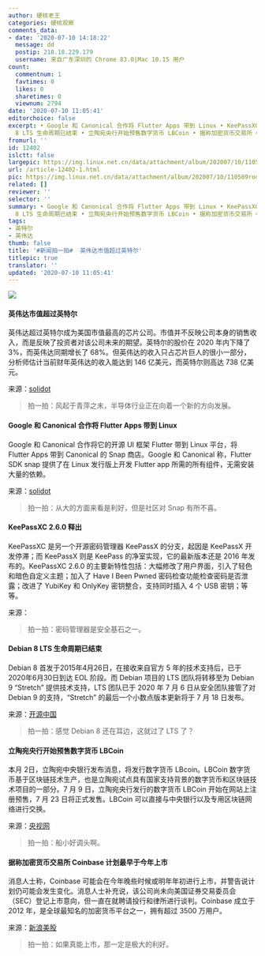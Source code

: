 ```yaml
---
author: 硬核老王
categories: 硬核观察
comments_data:
- date: '2020-07-10 14:18:22'
  message: dd
  postip: 218.18.229.179
  username: 来自广东深圳的 Chrome 83.0|Mac 10.15 用户
count:
  commentnum: 1
  favtimes: 0
  likes: 0
  sharetimes: 0
  viewnum: 2794
date: '2020-07-10 11:05:41'
editorchoice: false
excerpt: • Google 和 Canonical 合作将 Flutter Apps 带到 Linux • KeePassXC 2.6.0 释出 • Debian
  8 LTS 生命周期已结束 • 立陶宛央行开始预售数字货币 LBCoin • 据称加密货币交易所 Coinbase 计划最早于今年上市
fromurl: ''
id: 12402
islctt: false
largepic: https://img.linux.net.cn/data/attachment/album/202007/10/110509roddhnb2so8difdn.jpg
url: /article-12402-1.html
pic: https://img.linux.net.cn/data/attachment/album/202007/10/110509roddhnb2so8difdn.jpg.thumb.jpg
related: []
reviewer: ''
selector: ''
summary: • Google 和 Canonical 合作将 Flutter Apps 带到 Linux • KeePassXC 2.6.0 释出 • Debian
  8 LTS 生命周期已结束 • 立陶宛央行开始预售数字货币 LBCoin • 据称加密货币交易所 Coinbase 计划最早于今年上市
tags:
- 英特尔
- 英伟达
thumb: false
title: '#新闻拍一拍#  英伟达市值超过英特尔'
titlepic: true
translator: ''
updated: '2020-07-10 11:05:41'
---
```


![](/data/attachment/album/202007/10/110509roddhnb2so8difdn.jpg)


#### 英伟达市值超过英特尔


英伟达超过英特尔成为美国市值最高的芯片公司。市值并不反映公司本身的销售收入，而是反映了投资者对该公司未来的期望。英特尔的股价在 2020 年内下降了 3%，而英伟达同期增长了 68%。但英伟达的收入只占芯片巨人的很小一部分，分析师估计当前财年英伟达的收入能达到 146 亿美元，而英特尔则高达 738 亿美元。


来源：[solidot](https://www.solidot.org/story?sid=64900)



> 
> 拍一拍：风起于青萍之末，半导体行业正在向着一个新的方向发展。
> 
> 
> 


#### Google 和 Canonical 合作将 Flutter Apps 带到 Linux


Google 和 Canonical 合作将它的开源 UI 框架 Flutter 带到 Linux 平台，将 Flutter Apps 带到 Canonical 的 Snap 商店。Google 和 Canonical 称，Flutter SDK snap 提供了在 Linux 发行版上开发 Flutter app 所需的所有组件，无需安装大量的依赖。


来源：[solidot](https://www.solidot.org/story?sid=64895)



> 
> 拍一拍：从大的方面来看是利好，但是社区对 Snap 有所不喜。
> 
> 
> 


#### KeePassXC 2.6.0 释出


KeePassXC 是另一个开源密码管理器 KeePassX 的分支，起因是 KeePassX 开发停滞；而 KeePassX 则是 KeePass 的净室实现，它的最新版本还是 2016 年发布的。KeePassXC 2.6.0 的主要新特性包括：大幅修改了用户界面，引入了轻色和暗色自定义主题；加入了 Have I Been Pwned 密码检查功能检查密码是否泄露；改进了 YubiKey 和 OnlyKey 密钥整合，支持同时插入 4 个 USB 密钥；等等。


来源：



> 
> 拍一拍：密码管理器是安全基石之一。
> 
> 
> 


#### Debian 8 LTS 生命周期已结束


Debian 8 首发于2015年4月26日，在接收来自官方 5 年的技术支持后，已于2020年6月30日到达 EOL 阶段。而 Debian 项目的 LTS 团队将转移至为 Debian 9 “Stretch” 提供技术支持，LTS 团队已于 2020 年 7 月 6 日从安全团队接管了对 Debian 9 的支持，“Stretch” 的最后一个小数点版本更新将于 7 月 18 日发布。


来源：[开源中国](https://www.oschina.net/news/117072/debian-8-eol)



> 
> 拍一拍：感觉 Debian 8 还在耳边，这就过了 LTS 了？
> 
> 
> 


#### 立陶宛央行开始预售数字货币 LBCoin


本月 2日，立陶宛中央银行发布消息，将发行数字货币 LBcoin。LBCoin 数字货币基于区块链技术生产，也是立陶宛试点具有国家支持背景的数字货币和区块链技术项目的一部分。7 月 9 日，立陶宛央行发行的数字货币 LBCoin 开始在网站上注册预售，7 月 23 日将正式发售。LBCoin 可以直接与中央银行以及专用区块链网络进行交换。


来源：[央视网](https://www.cnbeta.com/articles/tech/1001357.htm)



> 
> 拍一拍：船小好调头啊。
> 
> 
> 


#### 据称加密货币交易所 Coinbase 计划最早于今年上市


消息人士称，Coinbase 可能会在今年晚些时候或明年年初进行上市，并警告说计划仍可能会发生变化。消息人士补充说，该公司尚未向美国证券交易委员会（SEC）登记上市意向，但一直在就聘请投行和律所进行谈判。Coinbase 成立于 2012 年，是全球最知名的加密货币平台之一，拥有超过 3500 万用户。


来源：[新浪美股](https://www.cnbeta.com/articles/tech/1001339.htm)



> 
> 拍一拍：如果真能上市，那一定是极大的利好。
> 
> 
>